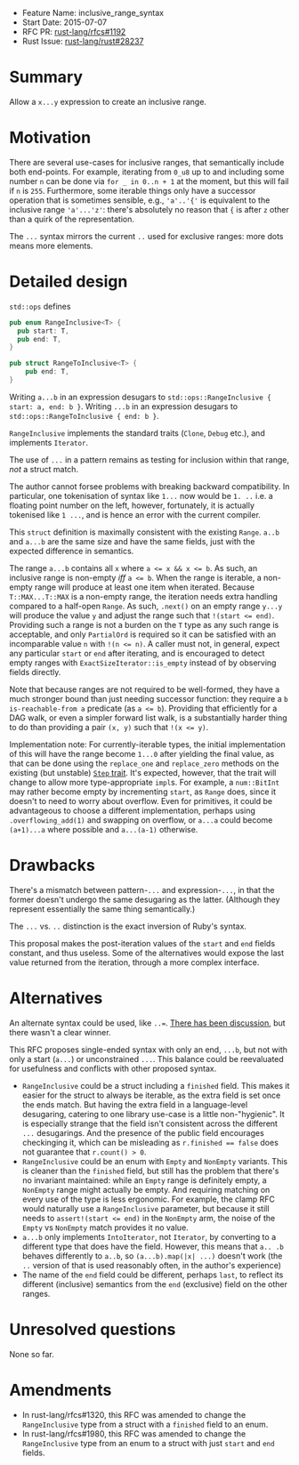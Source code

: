 - Feature Name: inclusive_range_syntax
- Start Date: 2015-07-07
- RFC PR: [rust-lang/rfcs#1192](https://github.com/rust-lang/rfcs/pull/1192)
- Rust Issue: [rust-lang/rust#28237](https://github.com/rust-lang/rust/issues/28237)

# Summary

Allow a `x...y` expression to create an inclusive range.

# Motivation

There are several use-cases for inclusive ranges, that semantically
include both end-points. For example, iterating from `0_u8` up to and
including some number `n` can be done via `for _ in 0..n + 1` at the
moment, but this will fail if `n` is `255`. Furthermore, some iterable
things only have a successor operation that is sometimes sensible,
e.g., `'a'..'{'` is equivalent to the inclusive range `'a'...'z'`:
there's absolutely no reason that `{` is after `z` other than a quirk
of the representation.

The `...` syntax mirrors the current `..` used for exclusive ranges:
more dots means more elements.

# Detailed design

`std::ops` defines

```rust
pub enum RangeInclusive<T> {
  pub start: T,
  pub end: T,
}

pub struct RangeToInclusive<T> {
    pub end: T,
}
```

Writing `a...b` in an expression desugars to
`std::ops::RangeInclusive { start: a, end: b }`. Writing `...b` in an
expression desugars to `std::ops::RangeToInclusive { end: b }`.

`RangeInclusive` implements the standard traits (`Clone`, `Debug`
etc.), and implements `Iterator`.

The use of `...` in a pattern remains as testing for inclusion
within that range, *not* a struct match.

The author cannot forsee problems with breaking backward
compatibility. In particular, one tokenisation of syntax like `1...`
now would be `1. ..` i.e. a floating point number on the left,
however, fortunately, it is actually tokenised like `1 ...`, and is
hence an error with the current compiler.

This `struct` definition is maximally consistent with the existing `Range`.
`a..b` and `a...b` are the same size and have the same fields, just with
the expected difference in semantics.

The range `a...b` contains all `x` where `a <= x && x <= b`.  As such, an
inclusive range is non-empty _iff_ `a <= b`.  When the range is iterable,
a non-empty range will produce at least one item when iterated.  Because
`T::MAX...T::MAX` is a non-empty range, the iteration needs extra handling
compared to a half-open `Range`.  As such, `.next()` on an empty range
`y...y` will produce the value `y` and adjust the range such that
`!(start <= end)`.  Providing such a range is not a burden on the `T` type as
any such range is acceptable, and only `PartialOrd` is required so
it can be satisfied with an incomparable value `n` with `!(n <= n)`.
A caller must not, in general, expect any particular `start` or `end`
after iterating, and is encouraged to detect empty ranges with
`ExactSizeIterator::is_empty` instead of by observing fields directly.

Note that because ranges are not required to be well-formed, they have a
much stronger bound than just needing successor function: they require a
`b is-reachable-from a` predicate (as `a <= b`). Providing that efficiently
for a DAG walk, or even a simpler forward list walk, is a substantially
harder thing to do than providing a pair `(x, y)` such that `!(x <= y)`.

Implementation note: For currently-iterable types, the initial implementation
of this will have the range become `1...0` after yielding the final value,
as that can be done using the `replace_one` and `replace_zero` methods on
the existing (but unstable) [`Step` trait][step_trait].  It's expected,
however, that the trait will change to allow more type-appropriate `impl`s.
For example, a `num::BitInt` may rather become empty by incrementing `start`,
as `Range` does, since it doesn't to need to worry about overflow.  Even for
primitives, it could be advantageous to choose a different implementation,
perhaps using `.overflowing_add(1)` and swapping on overflow, or `a...a`
could become `(a+1)...a` where possible and `a...(a-1)` otherwise.

[step_trait]: https://github.com/rust-lang/rust/issues/27741

# Drawbacks

There's a mismatch between pattern-`...` and expression-`...`, in that
the former doesn't undergo the same desugaring as the
latter. (Although they represent essentially the same thing
semantically.)

The `...` vs. `..` distinction is the exact inversion of Ruby's syntax.

This proposal makes the post-iteration values of the `start` and `end` fields
constant, and thus useless.  Some of the alternatives would expose the
last value returned from the iteration, through a more complex interface.

# Alternatives

An alternate syntax could be used, like
`..=`. [There has been discussion][discuss], but there wasn't a clear
winner.

[discuss]: https://internals.rust-lang.org/t/vs-for-inclusive-ranges/1539

This RFC proposes single-ended syntax with only an end, `...b`, but not
with only a start (`a...`) or unconstrained `...`. This balance could be
reevaluated for usefulness and conflicts with other proposed syntax.

- `RangeInclusive` could be a struct including a `finished` field.
  This makes it easier for the struct to always be iterable, as the extra
  field is set once the ends match.  But having the extra field in a
  language-level desugaring, catering to one library use-case is a little
  non-"hygienic". It is especially strange that the field isn't consistent
  across the different `...` desugarings.  And the presence of the public
  field encourages checkinging it, which can be misleading as
  `r.finished == false` does not guarantee that `r.count() > 0`.
- `RangeInclusive` could be an enum with `Empty` and `NonEmpty` variants.
  This is cleaner than the `finished` field, but still has the problem that
  there's no invariant maintained: while an `Empty` range is definitely empty,
  a `NonEmpty` range might actually be empty.  And requiring matching on every
  use of the type is less ergonomic.  For example, the clamp RFC would
  naturally use a `RangeInclusive` parameter, but because it still needs
  to `assert!(start <= end)` in the `NonEmpty` arm, the noise of the `Empty`
  vs `NonEmpty` match provides it no value.
- `a...b` only implements `IntoIterator`, not `Iterator`, by
  converting to a different type that does have the field. However,
  this means that `a.. .b` behaves differently to `a..b`, so
  `(a...b).map(|x| ...)` doesn't work (the `..` version of that is
  used reasonably often, in the author's experience)
- The name of the `end` field could be different, perhaps `last`, to reflect
  its different (inclusive) semantics from the `end` (exclusive) field on
  the other ranges.

# Unresolved questions

None so far.

# Amendments

* In rust-lang/rfcs#1320, this RFC was amended to change the `RangeInclusive`
  type from a struct with a `finished` field to an enum.
* In rust-lang/rfcs#1980, this RFC was amended to change the `RangeInclusive`
  type from an enum to a struct with just `start` and `end` fields.
